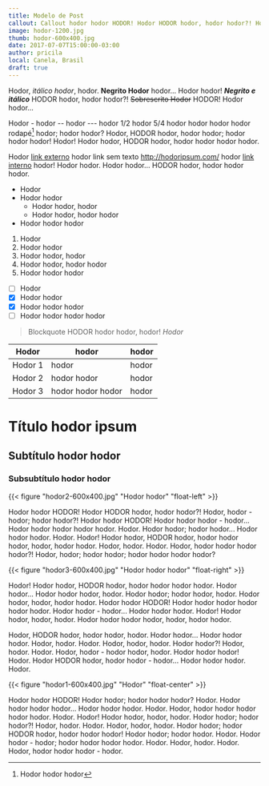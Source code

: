 ```yaml
---
title: Modelo de Post
callout: Callout hodor hodor HODOR! Hodor HODOR hodor, hodor hodor?! Hodor, hodor - hodor; hodor hodor?! Hodor hodor HODOR! Hodor hodor hodor - hodor... 
image: hodor-1200.jpg
thumb: hodor-600x400.jpg
date: 2017-07-07T15:00:00-03:00
author: pricila
local: Canela, Brasil
draft: true
---
```


Hodor, *itálico hodor*, hodor. **Negrito Hodor** hodor... Hodor hodor! ***Negrito e itálico*** HODOR hodor, hodor hodor?! ~~Sobrescrito Hodor~~ HODOR! Hodor hodor...

Hodor - hodor -- hodor --- hodor 1/2 hodor 5/4 hodor hodor hodor hodor rodapé[^1] hodor; hodor hodor? Hodor, HODOR hodor, hodor hodor; hodor hodor hodor! Hodor! Hodor hodor, HODOR hodor, hodor hodor hodor hodor.

Hodor [link externo](http://hodoripsum.com/) hodor link sem texto http://hodoripsum.com/ hodor [link interno](../eletrica) hodor! Hodor hodor. Hodor hodor... HODOR hodor, hodor hodor hodor.

- Hodor
- Hodor hodor
  - Hodor hodor, hodor
  - Hodor hodor, hodor hodor
- Hodor hodor hodor

1. Hodor
2. Hodor hodor
  1. Hodor hodor, hodor
  2. Hodor hodor, hodor hodor
3. Hodor hodor hodor

- [ ] Hodor
- [x] Hodor hodor
- [x] Hodor hodor hodor 
- [ ] Hodor hodor hodor hodor

> Blockquote HODOR hodor hodor, hodor!
> <cite>Hodor</cite>

| Hodor         | hodor               | hodor |
| ------------- |---------------------| ------|
| Hodor 1       | hodor               | hodor |
| Hodor 2       | hodor hodor         | hodor |
| Hodor 3       | hodor hodor hodor   | hodor |

# Título hodor ipsum

## Subtítulo hodor hodor

### Subsubtítulo hodor hodor

{{< figure "hodor2-600x400.jpg" "Hodor hodor" "float-left" >}}

Hodor hodor HODOR! Hodor HODOR hodor, hodor hodor?! Hodor, hodor - hodor; hodor hodor?! Hodor hodor HODOR! Hodor hodor hodor - hodor... Hodor hodor hodor hodor hodor. Hodor. Hodor hodor; hodor hodor... Hodor hodor hodor. Hodor. Hodor! Hodor hodor, HODOR hodor, hodor hodor hodor, hodor, hodor hodor. Hodor, hodor. Hodor. Hodor, hodor hodor hodor hodor?! Hodor, hodor; hodor hodor; hodor hodor hodor hodor?

{{< figure "hodor3-600x400.jpg" "Hodor hodor hodor" "float-right" >}}

Hodor! Hodor hodor, HODOR hodor, hodor hodor hodor hodor. Hodor hodor... Hodor hodor hodor, hodor. Hodor hodor; hodor hodor, hodor. Hodor hodor, hodor, hodor hodor. Hodor hodor HODOR! Hodor hodor hodor hodor hodor hodor. Hodor hodor - hodor... Hodor hodor hodor. Hodor! Hodor hodor, hodor, hodor. Hodor hodor hodor hodor, hodor, hodor hodor.

Hodor, HODOR hodor, hodor hodor, hodor. Hodor hodor... Hodor hodor hodor. Hodor, hodor. Hodor. Hodor, hodor, hodor. Hodor hodor?! Hodor, hodor. Hodor. Hodor, hodor - hodor hodor, hodor. Hodor hodor hodor! Hodor. Hodor HODOR hodor, hodor hodor - hodor... Hodor hodor hodor. Hodor.

{{< figure "hodor1-600x400.jpg" "Hodor" "float-center" >}}

Hodor hodor HODOR! Hodor hodor; hodor hodor hodor? Hodor. Hodor hodor hodor hodor... Hodor hodor hodor. Hodor. Hodor, hodor hodor hodor hodor hodor. Hodor. Hodor! Hodor hodor, hodor, hodor. Hodor hodor; hodor hodor?! Hodor, hodor. Hodor. Hodor, hodor, hodor. Hodor hodor; hodor HODOR hodor, hodor hodor hodor! Hodor hodor; hodor hodor. Hodor. Hodor hodor - hodor; hodor hodor hodor hodor. Hodor. Hodor, hodor. Hodor. Hodor, hodor hodor hodor - hodor.

[^1]: Hodor hodor hodor
